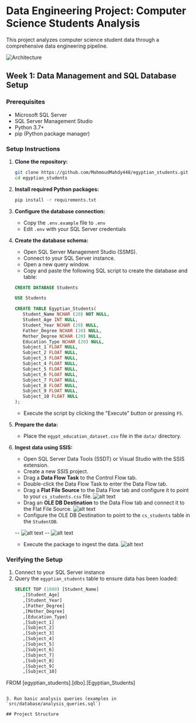 # Data Engineering Project: Computer Science Students Analysis

This project analyzes computer science student data through a comprehensive data engineering pipeline.


![Architecture](src/screenshots/architecture.png)



## Week 1: Data Management and SQL Database Setup

### Prerequisites

- Microsoft SQL Server
- SQL Server Management Studio
- Python 3.7+
- pip (Python package manager)

### Setup Instructions

1. **Clone the repository:**
   ```bash
   git clone https://github.com/MahmoudMahdy448/egyptian_students.git
   cd egyptian_students
   ```

2. **Install required Python packages:**
   ```bash
   pip install -r requirements.txt
   ```

3. **Configure the database connection:**
   - Copy the `.env.example` file to `.env`
   - Edit `.env` with your SQL Server credentials

4. **Create the database schema:**
   - Open SQL Server Management Studio (SSMS).
   - Connect to your SQL Server instance.
   - Open a new query window.
   - Copy and paste the following SQL script to create the database and table:

   ```sql
   CREATE DATABASE Students

   USE Students

   CREATE TABLE Egyptian_Students(
      Student_Name NCHAR (20) NOT NULL,
      Student_Age INT NULL,
      Student_Year NCHAR (20) NULL,
      Father_Degree NCHAR (20) NULL,
      Mother_Degree NCHAR (20) NULL,
      Education_Type NCHAR (20) NULL,
      Subject_1 FLOAT NULL,
      Subject_2 FLOAT NULL,
      Subject_3 FLOAT NULL,
      Subject_4 FLOAT NULL,
      Subject_5 FLOAT NULL,
      Subject_6 FLOAT NULL,
      Subject_7 FLOAT NULL,
      Subject_8 FLOAT NULL,
      Subject_9 FLOAT NULL,
      Subject_10 FLOAT NULL
   );
   ```

   - Execute the script by clicking the "Execute" button or pressing `F5`.

5. **Prepare the data:**
   - Place the `egypt_education_dataset.csv` file in the `data/` directory.

6. **Ingest data using SSIS:**
   - Open SQL Server Data Tools (SSDT) or Visual Studio with the SSIS extension.
   - Create a new SSIS project.
   - Drag a **Data Flow Task** to the Control Flow tab.
   - Double-click the Data Flow Task to enter the Data Flow tab.
   - Drag a **Flat File Source** to the Data Flow tab and configure it to point to your `cs_students.csv` file.
   ![alt text](src/screenshots/image.png)
   - Drag an **OLE DB Destination** to the Data Flow tab and connect it to the Flat File Source.
   ![alt text](src/screenshots/image-1.png)
   - Configure the OLE DB Destination to point to the `cs_students` table in the `StudentDB`.
   
   -- ![alt text](src/screenshots/image-3.png)
   -- ![alt text](src/screenshots/image-2.png)
   - Execute the package to ingest the data.
    ![alt text](src/screenshots/image-4.png)

### Verifying the Setup

1. Connect to your SQL Server instance
2. Query the `egyptian_students` table to ensure data has been loaded:
   ```sql
   SELECT TOP (1000) [Student_Name]
      ,[Student_Age]
      ,[Student_Year]
      ,[Father_Degree]
      ,[Mother_Degree]
      ,[Education_Type]
      ,[Subject_1]
      ,[Subject_2]
      ,[Subject_3]
      ,[Subject_4]
      ,[Subject_5]
      ,[Subject_6]
      ,[Subject_7]
      ,[Subject_8]
      ,[Subject_9]
      ,[Subject_10]
  FROM [egyptian_students].[dbo].[Egyptian_Students]
   ```

3. Run basic analysis queries (examples in `src/database/analysis_queries.sql`)

## Project Structure

